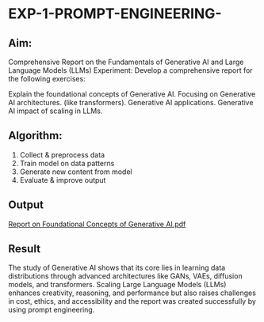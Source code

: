 # EXP-1-PROMPT-ENGINEERING-

## Aim: 
Comprehensive Report on the Fundamentals of Generative AI and Large Language Models (LLMs)
Experiment: Develop a comprehensive report for the following exercises:

Explain the foundational concepts of Generative AI.
Focusing on Generative AI architectures. (like transformers).
Generative AI applications.
Generative AI impact of scaling in LLMs.

## Algorithm:
1. Collect & preprocess data
2. Train model on data patterns
3. Generate new content from model
4. Evaluate & improve output
## Output
[Report on Foundational Concepts of Generative AI.pdf](https://github.com/user-attachments/files/22056309/Report.on.Foundational.Concepts.of.Generative.AI.pdf)

## Result
The study of Generative AI shows that its core lies in learning data distributions through advanced architectures like GANs, VAEs, diffusion models, and transformers. Scaling Large Language Models (LLMs) enhances creativity, reasoning, and performance but also raises challenges in cost, ethics, and accessibility and the report was created successfully by using prompt engineering.
